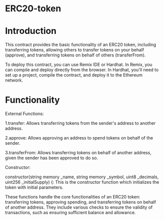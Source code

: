 # ERC20-token

# Introduction 
This contract provides the basic functionality of an ERC20 token, including transferring tokens, allowing others to transfer tokens on your behalf (approve), and transferring tokens on behalf of others (transferFrom).

To deploy this contract, you can use Remix IDE or Hardhat. In Remix, you can compile and deploy directly from the browser. In Hardhat, you'll need to set up a project, compile the contract, and deploy it to the Ethereum network.

# Functionality
External Functions:

1.transfer: Allows transferring tokens from the sender's address to another address.

2.approve: Allows approving an address to spend tokens on behalf of the sender.

3.transferFrom: Allows transferring tokens on behalf of another address, given the sender has been approved to do so.

Constructor:

constructor(string memory _name, string memory _symbol, uint8 _decimals, uint256 _initialSupply) {: This is the constructor function which initializes the token with initial parameters.

These functions handle the core functionalities of an ERC20 token: transferring tokens, approving spending, and transferring tokens on behalf of another address. They include various checks to ensure the validity of transactions, such as ensuring sufficient balance and allowance.





